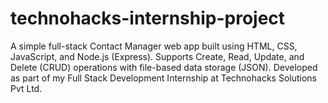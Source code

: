 # technohacks-internship-project
A simple full-stack Contact Manager web app built using HTML, CSS, JavaScript, and Node.js (Express). Supports Create, Read, Update, and Delete (CRUD) operations with file-based data storage (JSON). Developed as part of my Full Stack Development Internship at Technohacks Solutions Pvt Ltd.

